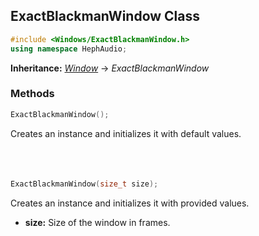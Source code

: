 ## ExactBlackmanWindow Class
```c++
#include <Windows/ExactBlackmanWindow.h>
using namespace HephAudio;
```
**Inheritance:** *[Window](/docs/HephAudio/Windows/Window.md)* -> *ExactBlackmanWindow*

### Methods
```c++
ExactBlackmanWindow();
```
Creates an instance and initializes it with default values.
<br><br><br><br>
```c++
ExactBlackmanWindow(size_t size);
```
Creates an instance and initializes it with provided values.
- **size:** Size of the window in frames.
